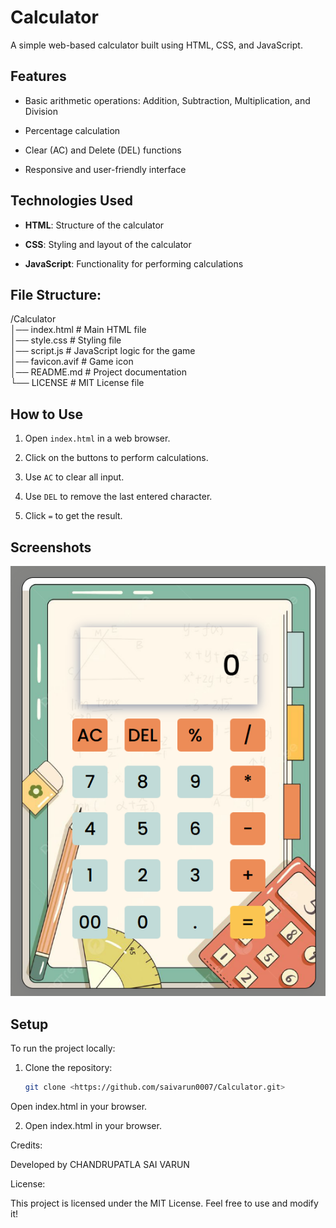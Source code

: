 # Calculator

A simple web-based calculator built using HTML, CSS, and JavaScript.

## Features

- Basic arithmetic operations: Addition, Subtraction, Multiplication, and Division

- Percentage calculation

- Clear (AC) and Delete (DEL) functions

- Responsive and user-friendly interface

## Technologies Used

- **HTML**: Structure of the calculator

- **CSS**: Styling and layout of the calculator

- **JavaScript**: Functionality for performing calculations


## File Structure:

/Calculator<br>
│── index.html        # Main HTML file<br>
│── style.css         # Styling file<br>
│── script.js         # JavaScript logic for the game<br>
│── favicon.avif      # Game icon<br>
│── README.md         # Project documentation<br>
└── LICENSE           # MIT License file<br>


## How to Use

1. Open `index.html` in a web browser.

2. Click on the buttons to perform calculations.

3. Use `AC` to clear all input.

4. Use `DEL` to remove the last entered character.

5. Click `=` to get the result.

## Screenshots

![Calculator UI](./calculator.png) 

## Setup

To run the project locally:

1. Clone the repository:
   ```bash
   git clone <https://github.com/saivarun0007/Calculator.git>
Open index.html in your browser.

2. Open index.html in your browser.


Credits:

Developed by CHANDRUPATLA SAI VARUN

License:

This project is licensed under the MIT License. Feel free to use and modify it!